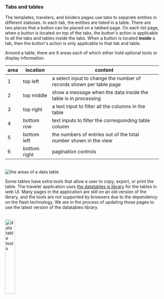 ### Tabs and tables

The templates, travelers, and binders pages use tabs to separate entities in
different statuses. In each tab, the entities are listed in a table. There are
two places that a button can be placed on a tabbed page. On each list page, when
a button is located on top of the tabs, the button's action is applicable to all
the tabs and tables inside the tabs. When a button is located **inside** a tab,
then the button's action is only applicable to that tab and table.

Around a table, there are 6 areas each of which either hold optional tools or
display information.

| area | location     | content                                                             |
| ---- | ------------ | ------------------------------------------------------------------- |
| 1    | top left     | a select input to change the number of records shown per table page |
| 2    | top middle   | show a message when the data inside the table is in processing      |
| 3    | top right    | a text input to filter all the columns in the table                 |
| 4    | bottom row   | text inputs to filter the corresponding table column                |
| 5    | bottom left  | the numbers of entries out of the total number shown in the view    |
| 6    | bottom right | pagination controls                                                 |

</br>
<img src="../images/data-tables.png" alt="the areas of a data table">

Some tables have extra tools that allow a user to copy, export, or print the
table. The traveler application uses
[the datatables js library](https://datatables.net/) for the tables in web UI.
Many pages in the application are still on an old version of the library, and
the tools are not supported by browsers due to the dependency on the flash
technology. We are in the process of updating those pages to use the latest
version of the datatables library.

</br>
<img src="../images/data-table-tools.png" alt="data table tools" style="width:25%">
